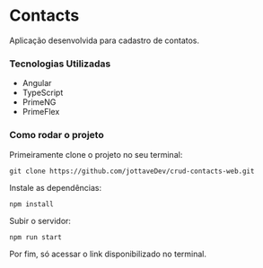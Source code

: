 # Contacts

Aplicação desenvolvida para cadastro de contatos.

### Tecnologias Utilizadas

* Angular
* TypeScript
* PrimeNG
* PrimeFlex

### Como rodar o projeto

Primeiramente clone o projeto no seu terminal:

```
git clone https://github.com/jottaveDev/crud-contacts-web.git
```

Instale as dependências:

```
npm install
```

Subir o servidor:

```
npm run start
```

Por fim, só acessar o link disponibilizado no terminal.
